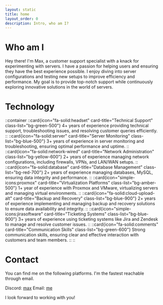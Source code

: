 ```yaml
---
layout: static
title: home
layout_order: 0
description: Intro, who am I?
---
```

# **Who am I**
        
Hey there! I'm Max, a customer support specialist with a knack for experimenting with servers. I have a passion for helping users and ensuring they have the best experience possible. I enjoy diving into server configurations and testing new setups to improve efficiency and performance. My goal is to provide top-notch support while continuously exploring innovative solutions in the world of servers.

# **Technology**
::container
    ::card{icon="fa-solid:headset" card-title="Technical Support" class-list="bg-green-500"}
    4+ years of experience providing technical support, troubleshooting issues, and resolving customer queries efficiently.
    ::
    ::card{icon="fa-solid:server" card-title="Server Monitoring" class-list="bg-blue-500"}
    3+ years of experience in server monitoring and troubleshooting, ensuring optimal performance and uptime.
    ::
    ::card{icon="fa-solid:network-wired" card-title="Network Administration" class-list="bg-yellow-600"}
    2+ years of experience managing network configurations, including firewalls, VPNs, and LAN/WAN setups.
    ::
    ::card{icon="fa-solid:database" card-title="Database Management" class-list="bg-red-700"}
    2+ years of experience managing databases, MySQL, ensuring data integrity and performance.
    ::
    ::card{icon="simple-icons:proxmox" card-title="Virtualization Platforms" class-list="bg-amber-500"}
    1+ year of experience with Proxmox and VMware, virtualizing servers and managing virtual environments.
    ::
    ::card{icon="fa-solid:cloud-upload-alt" card-title="Backup and Recovery" class-list="bg-blue-900"}
    2+ years of experience implementing and managing backup and recovery solutions to ensure data availability and integrity.
    ::
    ::card{icon="simple-icons:jirasoftware" card-title="Ticketing Systems" class-list="bg-blue-900"}
    3+ years of experience using ticketing systems like Jira and Zendesk to manage and resolve customer issues.
    ::
    ::card{icon="fa-solid:comments" card-title="Communication Skills" class-list="bg-green-600"}
    Strong communication skills, ensuring clear and effective interaction with customers and team members.
    ::
::



# **Contact**
You can find me on the following platforms. I'm the fastest reachable through email.

Discord: [max](https://discord.com/users/115011400077672453 "max (maxiimaal)")
Email: [me](mailto:me@maximaal.org "max")

I look forward to working with you!
